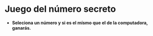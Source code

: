 <h1>Juego del número secreto</h1>

- **Seleciona un número y si es el mísmo que el de la computadora, ganarás.**

